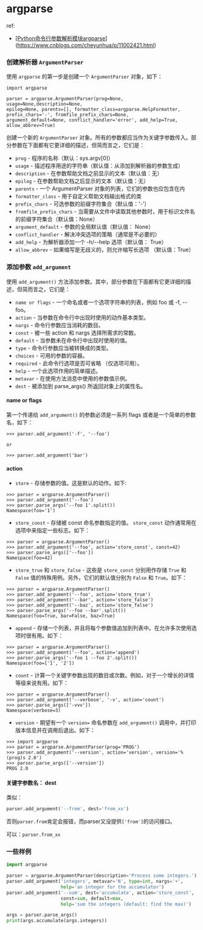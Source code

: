 

# argparse



ref:

* [[Python命令行参数解析模块argparse](https://www.cnblogs.com/cheyunhua/p/11002421.html)](https://www.cnblogs.com/cheyunhua/p/11002421.html)



### 创建解析器 `ArgumentParser` 

使用 `argparse` 的第一步是创建一个 `ArgumentParser` 对象，如下：

```
import argparse

parser = argparse.ArgumentParser(prog=None, usage=None,description=None, 
epilog=None, parents=[], formatter_class=argparse.HelpFormatter, prefix_chars='-', fromfile_prefix_chars=None, 
argument_default=None, conflict_handler='error', add_help=True, allow_abbrev=True)
```

创建一个新的 `ArgumentParser` 对象。所有的参数都应当作为关键字参数传入。部分参数在下面都有它更详细的描述，但简而言之，它们是：

- `prog` - 程序的名称（默认：sys.argv[0]）
- `usage` - 描述程序用途的字符串（默认值：从添加到解析器的参数生成）
- `description` - 在参数帮助文档之前显示的文本（默认值：无）
- `epilog` - 在参数帮助文档之后显示的文本（默认值：无）
- `parents` - 一个 ArgumentParser 对象的列表，它们的参数也应包含在内
- `formatter_class` - 用于自定义帮助文档输出格式的类
- `prefix_chars` - 可选参数的前缀字符集合（默认值：'-'）
- `fromfile_prefix_chars` - 当需要从文件中读取其他参数时，用于标识文件名的前缀字符集合（默认值：None）
- `argument_default` - 参数的全局默认值（默认值： None）
- `conflict_handler` - 解决冲突选项的策略（通常是不必要的）
- `add_help` - 为解析器添加一个 -h/--help 选项（默认值： True）
- `allow_abbrev` - 如果缩写是无歧义的，则允许缩写长选项 （默认值：True）



### 添加参数 `add_argument`

使用 `add_argument()` 方法添加参数。其中，部分参数在下面都有它更详细的描述，但简而言之，它们是：

- `name or flags` - 一个命名或者一个选项字符串的列表，例如 foo 或 -f, --foo。
- `action` - 当参数在命令行中出现时使用的动作基本类型。
- `nargs` - 命令行参数应当消耗的数目。
- `const` - 被一些 action 和 nargs 选择所需求的常数。
- `default` - 当参数未在命令行中出现时使用的值。
- `type` - 命令行参数应当被转换成的类型。
- `choices` - 可用的参数的容器。
- `required` - 此命令行选项是否可省略 （仅选项可用）。
- `help` - 一个此选项作用的简单描述。
- `metavar` - 在使用方法消息中使用的参数值示例。
- `dest` - 被添加到 parse_args() 所返回对象上的属性名。

#### name or flags

第一个传递给 `add_argument()` 的参数必须是一系列 flags 或者是一个简单的参数名，如下：

```
>>> parser.add_argument('-f', '--foo')

or

>>> parser.add_argument('bar')
```

#### action

- `store` - 存储参数的值。这是默认的动作。如下:

```
>>> parser = argparse.ArgumentParser()
>>> parser.add_argument('--foo')
>>> parser.parse_args('--foo 1'.split())
Namespace(foo='1')
```

- `store_const` - 存储被 const 命名参数指定的值。 `store_const` 动作通常用在选项中来指定一些标志。如下：

```
>>> parser = argparse.ArgumentParser()
>>> parser.add_argument('--foo', action='store_const', const=42)
>>> parser.parse_args(['--foo'])
Namespace(foo=42)
```

- `store_true` 和 `store_false` - 这些是 `store_const` 分别用作存储 `True` 和 `False` 值的特殊用例。另外，它们的默认值分别为 `False` 和 `True`。如下：

```
>>> parser = argparse.ArgumentParser()
>>> parser.add_argument('--foo', action='store_true')
>>> parser.add_argument('--bar', action='store_false')
>>> parser.add_argument('--baz', action='store_false')
>>> parser.parse_args('--foo --bar'.split())
Namespace(foo=True, bar=False, baz=True)
```

- `append` - 存储一个列表，并且将每个参数值追加到列表中。在允许多次使用选项时很有用。如下：

```
>>> parser = argparse.ArgumentParser()
>>> parser.add_argument('--foo', action='append')
>>> parser.parse_args('--foo 1 --foo 2'.split())
Namespace(foo=['1', '2'])
```

- `count` - 计算一个关键字参数出现的数目或次数。例如，对于一个增长的详情等级来说有用。如下：

```
>>> parser = argparse.ArgumentParser()
>>> parser.add_argument('--verbose', '-v', action='count')
>>> parser.parse_args(['-vvv'])
Namespace(verbose=3)
```

- `version` - 期望有一个 `version=` 命名参数在 `add_argument()` 调用中，并打印版本信息并在调用后退出。如下：

```
>>> import argparse
>>> parser = argparse.ArgumentParser(prog='PROG')
>>> parser.add_argument('--version', action='version', version='%(prog)s 2.0')
>>> parser.parse_args(['--version'])
PROG 2.0
```



#### 关键字参数名： dest

类似：

```python
parser.add_argument('--from', dest='from_xx')
```

否则`parser.from`肯定会报错，而parser又没提供`['from']`的访问接口。

可以：`parser.from_xx`



### 一些样例

```python
import argparse

parser = argparse.ArgumentParser(description='Process some integers.')
parser.add_argument('integers', metavar='N', type=int, nargs='+',
                    help='an integer for the accumulator')
parser.add_argument('--sum', dest='accumulate', action='store_const',
                    const=sum, default=max,
                    help='sum the integers (default: find the max)')

args = parser.parse_args()
print(args.accumulate(args.integers))
```